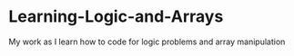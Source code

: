 # Learning-Logic-and-Arrays
My work as I learn how to code for logic problems and array manipulation
